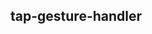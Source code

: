 ## tap-gesture-handler

<!-- UTSCOMJSON.tap-gesture-handler.description -->

<!-- UTSCOMJSON.tap-gesture-handler.compatibility -->

<!-- UTSCOMJSON.tap-gesture-handler.attribute -->

<!-- UTSCOMJSON.tap-gesture-handler.event -->

<!-- UTSCOMJSON.tap-gesture-handler.component_type -->

<!-- UTSCOMJSON.tap-gesture-handler.children -->

<!-- UTSCOMJSON.tap-gesture-handler.example -->

<!-- UTSCOMJSON.tap-gesture-handler.reference -->

